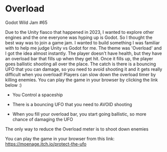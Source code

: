 # Overload
 Godot Wild Jam #65

Due to the Unity fiasco that happened in 2023, I wanted to explore other engines and the one everyone was hyping up is Godot. So I thought the best way was to join a game jam. I wanted to build something I was familiar with to help me judge Unity vs Godot for me. The theme was 'Overload' and I got the idea almost instantly. The player doesn't have health, but they have an overload bar that fills up when they get hit. Once it fills up, the player goes ballistic shooting all over the place. The catch is there is a bouncing UFO that you can damage, so you need to avoid shooting it and it gets really difficult when you overload! Players can slow down the overload timer by killing enemies. You can play the game in your browser by clicking the link below :)


- You Control a spaceship

- There is a bouncing UFO that you need to AVOID shooting

- When you fill your overload bar, you start going ballistic, so more chance of damaging the UFO

The only way to reduce the Overload meter is to shoot down enemies


You can play the game in your browser from this link: https://moenage.itch.io/protect-the-ufo

